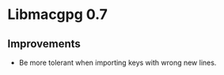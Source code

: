 Libmacgpg 0.7
=============

Improvements
----
* Be more tolerant when importing keys with wrong new lines.